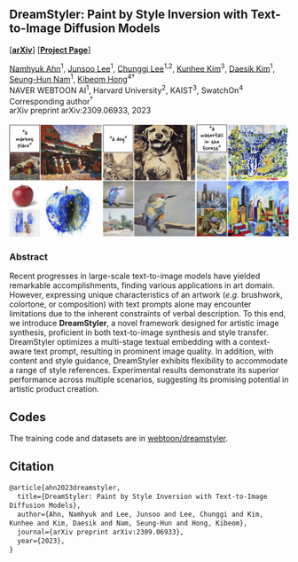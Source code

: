 ## DreamStyler: Paint by Style Inversion with Text-to-Image Diffusion Models

[[**arXiv**](https://arxiv.org/abs/2309.06933)] [[**Project Page**](https://nmhkahn.github.io/dreamstyler)]

[Namhyuk Ahn](https://nmhkahn.github.io)<sup>1</sup>, [Junsoo Lee](https://ssuhan.github.io/)<sup>1</sup>, [Chunggi Lee](https://chungyi347.github.io)<sup>1,2</sup>, [Kunhee Kim](https://kunheekim.xyz/)<sup>3</sup>, [Daesik Kim](https://scholar.google.com/citations?user=YUcWWbEAAAAJ)<sup>1</sup>, [Seung-Hun Nam](https://scholar.google.com/citations?user=QIjkOgEAAAAJ)<sup>1</sup>, [Kibeom Hong](https://scholar.google.com/citations?user=-imqSqoAAAAJ)<sup>4†</sup> <br>
NAVER WEBTOON AI<sup>1</sup>,  Harvard University<sup>2</sup>, KAIST<sup>3</sup>, SwatchOn<sup>4</sup> <br>
Corresponding author<sup>†</sup><br>
arXiv preprint arXiv:2309.06933, 2023

![teaser](assets/fig_teaser.jpg)

### Abstract
Recent progresses in large-scale text-to-image models have yielded remarkable accomplishments, finding various applications in art domain.
However, expressing unique characteristics of an artwork (*e.g.* brushwork, colortone, or composition) with text prompts alone may encounter limitations due to the inherent constraints of verbal description.
To this end, we introduce **DreamStyler**, a novel framework designed for artistic image synthesis, proficient in both text-to-image synthesis and style transfer.
DreamStyler optimizes a multi-stage textual embedding with a context-aware text prompt, resulting in prominent image quality.
In addition, with content and style guidance, DreamStyler exhibits flexibility to accommodate a range of style references.
Experimental results demonstrate its superior performance across multiple scenarios, suggesting its promising potential in artistic product creation.

## Codes
The training code and datasets are in [webtoon/dreamstyler](https://github.com/webtoon/dreamstyler).

## Citation
```
@article{ahn2023dreamstyler,
  title={DreamStyler: Paint by Style Inversion with Text-to-Image Diffusion Models}, 
  author={Ahn, Namhyuk and Lee, Junsoo and Lee, Chunggi and Kim, Kunhee and Kim, Daesik and Nam, Seung-Hun and Hong, Kibeom},
  journal={arXiv preprint arXiv:2309.06933},
  year={2023},
}
```

